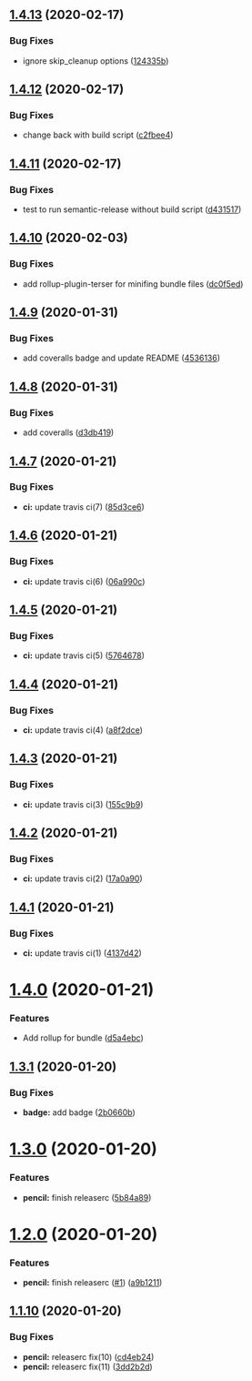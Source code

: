 ## [1.4.13](https://github.com/pjchender/semantic-release-sandbox/compare/v1.4.12...v1.4.13) (2020-02-17)


### Bug Fixes

* ignore skip_cleanup options ([124335b](https://github.com/pjchender/semantic-release-sandbox/commit/124335b76bd493b8ff728e5a0a0eca141415fb24))

## [1.4.12](https://github.com/pjchender/semantic-release-sandbox/compare/v1.4.11...v1.4.12) (2020-02-17)


### Bug Fixes

* change back with build script ([c2fbee4](https://github.com/pjchender/semantic-release-sandbox/commit/c2fbee460aff99f78e2e7e5d17a784569347073e))

## [1.4.11](https://github.com/pjchender/semantic-release-sandbox/compare/v1.4.10...v1.4.11) (2020-02-17)


### Bug Fixes

* test to run semantic-release without build script ([d431517](https://github.com/pjchender/semantic-release-sandbox/commit/d431517245585f36327d005b6ec73b7f8432e304))

## [1.4.10](https://github.com/pjchender/semantic-release-sandbox/compare/v1.4.9...v1.4.10) (2020-02-03)


### Bug Fixes

* add rollup-plugin-terser for minifing bundle files ([dc0f5ed](https://github.com/pjchender/semantic-release-sandbox/commit/dc0f5ed250b375fce9224e6d8be77db1cc88093f))

## [1.4.9](https://github.com/pjchender/semantic-release-sandbox/compare/v1.4.8...v1.4.9) (2020-01-31)


### Bug Fixes

* add coveralls badge and update README ([4536136](https://github.com/pjchender/semantic-release-sandbox/commit/4536136ee7375cc39c6809cc566a500772862ea5))

## [1.4.8](https://github.com/pjchender/semantic-release-sandbox/compare/v1.4.7...v1.4.8) (2020-01-31)


### Bug Fixes

* add coveralls ([d3db419](https://github.com/pjchender/semantic-release-sandbox/commit/d3db4199df934bc6d6944bf98d06beb11c5cba9d))

## [1.4.7](https://github.com/pjchender/semantic-release-sandbox/compare/v1.4.6...v1.4.7) (2020-01-21)


### Bug Fixes

* **ci:** update travis ci(7) ([85d3ce6](https://github.com/pjchender/semantic-release-sandbox/commit/85d3ce696c212efd3c728a714fec80a6f2665c98))

## [1.4.6](https://github.com/pjchender/semantic-release-sandbox/compare/v1.4.5...v1.4.6) (2020-01-21)


### Bug Fixes

* **ci:** update travis ci(6) ([06a990c](https://github.com/pjchender/semantic-release-sandbox/commit/06a990ce9927cfbdfb2785fb3721bfdc754c7c93))

## [1.4.5](https://github.com/pjchender/semantic-release-sandbox/compare/v1.4.4...v1.4.5) (2020-01-21)


### Bug Fixes

* **ci:** update travis ci(5) ([5764678](https://github.com/pjchender/semantic-release-sandbox/commit/5764678bf8af9c4ad098882fcacbda30accc47da))

## [1.4.4](https://github.com/pjchender/semantic-release-sandbox/compare/v1.4.3...v1.4.4) (2020-01-21)


### Bug Fixes

* **ci:** update travis ci(4) ([a8f2dce](https://github.com/pjchender/semantic-release-sandbox/commit/a8f2dcef1c40d2b597b2fe9860bdde4f73bc0739))

## [1.4.3](https://github.com/pjchender/semantic-release-sandbox/compare/v1.4.2...v1.4.3) (2020-01-21)


### Bug Fixes

* **ci:** update travis ci(3) ([155c9b9](https://github.com/pjchender/semantic-release-sandbox/commit/155c9b9709f5a28444e9b0d362fbd88febceb237))

## [1.4.2](https://github.com/pjchender/semantic-release-sandbox/compare/v1.4.1...v1.4.2) (2020-01-21)


### Bug Fixes

* **ci:** update travis ci(2) ([17a0a90](https://github.com/pjchender/semantic-release-sandbox/commit/17a0a90c451d45efbf794c2b2e471df08dbb72dc))

## [1.4.1](https://github.com/pjchender/semantic-release-sandbox/compare/v1.4.0...v1.4.1) (2020-01-21)


### Bug Fixes

* **ci:** update travis ci(1) ([4137d42](https://github.com/pjchender/semantic-release-sandbox/commit/4137d42aac0c27ce8bafcaa660a377e302ca04c1))

# [1.4.0](https://github.com/pjchender/semantic-release-sandbox/compare/v1.3.1...v1.4.0) (2020-01-21)


### Features

* Add rollup for bundle ([d5a4ebc](https://github.com/pjchender/semantic-release-sandbox/commit/d5a4ebc551ca93ccddef5cc99b67de7264eedb32))

## [1.3.1](https://github.com/pjchender/semantic-release-sandbox/compare/v1.3.0...v1.3.1) (2020-01-20)


### Bug Fixes

* **badge:** add badge ([2b0660b](https://github.com/pjchender/semantic-release-sandbox/commit/2b0660b3124539f371a5d008174e54065c33fb0d))

# [1.3.0](https://github.com/pjchender/semantic-release-sandbox/compare/v1.2.0...v1.3.0) (2020-01-20)


### Features

* **pencil:** finish releaserc ([5b84a89](https://github.com/pjchender/semantic-release-sandbox/commit/5b84a890e3bb2460f6dfe4e41ed3d6d66e13c957))

# [1.2.0](https://github.com/pjchender/semantic-release-sandbox/compare/v1.1.10...v1.2.0) (2020-01-20)


### Features

* **pencil:** finish releaserc ([#1](https://github.com/pjchender/semantic-release-sandbox/issues/1)) ([a9b1211](https://github.com/pjchender/semantic-release-sandbox/commit/a9b1211f09542dbd7ce7d062245ffe804b734195))

## [1.1.10](https://github.com/pjchender/semantic-release-sandbox/compare/v1.1.9...v1.1.10) (2020-01-20)


### Bug Fixes

* **pencil:** releaserc fix(10) ([cd4eb24](https://github.com/pjchender/semantic-release-sandbox/commit/cd4eb24e5128137feaab5050685b547e64424415))
* **pencil:** releaserc fix(11) ([3dd2b2d](https://github.com/pjchender/semantic-release-sandbox/commit/3dd2b2dcf95f6ae3a0572b5bfdc1696aacd0aa54))
